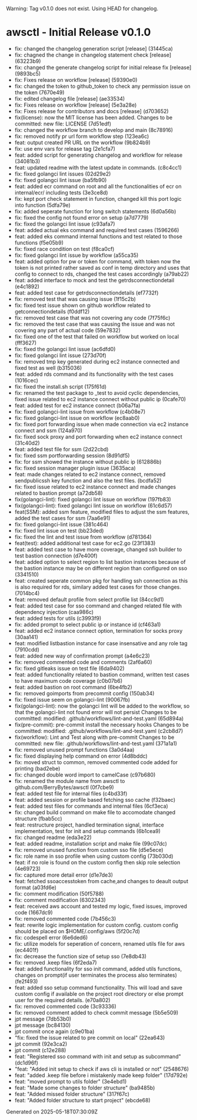 Warning: Tag v0.1.0 does not exist. Using HEAD for changelog.

# awsctl - Initial Release v0.1.0

- fix: changed the changelog generation script [release] (31445ca)
- fix: chagned the change in changelog statement check [release] (63223b9)
- fix: changed the generate changelog script for initial release fix [release] (9893bc5)
- fix: Fixes release on workflow [release] (59390e0)
- fix: changed the token to github_token to check any permission issue on the token (7670e49)
- fix: edited changelog file [release] (ae33534)
- fix: Fixes release on workflow [release] (5e3a28e)
- fix: Fixes release for contributors and docs [release] (d703652)
- fix(license): now the MIT license has been added. Changes to be committed: new file: LICENSE (7d51edf)
- fix: changed the workflow branch to develop and main (8c78916)
- fix: removed notify pr url form workflow step (123ea6c)
- feat: output created PR URL on the workflow (9b824b9)
- fix: use env vars for release tag (2e1cfa7)
- feat: added script for generating changelog and workflow for release (34081b3)
- feat: updated readme with the latest update in commands. (c8c4cc1)
- fix: fixed golangci lint issues (02d29e2)
- fix: fixed golangci lint issue (ba5fb90)
- feat: added ecr command on root and all the functionalities of ecr on internal/ecr/ including tests (3e3ce8d)
- fix: kept port check statement in function, changed kill this port logic into function (5dfa79e)
- fix: added seperate function for long switch statements (6d0a56b)
- fix: fixed the config not found error on setup (a7d7779)
- fix: fixed the golangci lint issue (c93afa7)
- feat: added actual eks command and required test cases (1596266)
- feat: added eks command internal functions and test related to those functions (f5e05b9)
- fix: fixed race condition on test (f8ca0cf)
- fix: fixed golangci lint issue by workflow (a55ca35)
- feat: added option for pw or token for command, with token now the token is not printed rather saved as conf in temp directory and uses that config to connect to rds, changed the test cases accordingly (a79ab22)
- feat: added interface to mock and test the getrdsconnectiondetail (e4c1892)
- feat: added test case for getrdsconnectiondetails (ef7732f)
- fix: removed test that was causing issue (1f15c2b)
- fix: fixed test issue shown on github workflow related to getconnectiondetails (f0ddf12)
- fix: removed test case that was not covering any code (7f75f6c)
- fix: removed the test case that was causing the issue and was not covering any part of actual code (59e7832)
- fix: fixed one of the test that failed on workflow but worked on local (fff3627)
- fix: fixed the golangci lint issue (ac6dfd0)
- fix: fixed golangci lint issue (273d70f)
- fix: removed tmp key generated during ec2 instance connected and fixed test as well (b315036)
- feat: added rds command and its functionality with the test cases (1016cec)
- fix: fixed the install.sh script (175f61d)
- fix: renamed the test package to \_test to avoid cyclic dependencies, fixed issue related to ec2 instance connect without public ip (0cafe70)
- feat: added test for ec2 instance connect (b06a7fa)
- fix: fixed golangci-lint issue from workflow (c4b08e7)
- fix: fixed golangci-lint issue on workflow (ec8aab0)
- fix: fixed port forwarding issue when made connection via ec2 instance connect and ssm (124a970)
- fix: fixed sock proxy and port forwarding when ec2 instance connect (31c40d2)
- feat: added test file for ssm (2d22cbd)
- fix: fixed ssm portforwarding session (8d91df5)
- fix: for ssm showed the instance without public ip (612886b)
- fix: fixed session manager plugin issue (3635aca)
- feat: made changes related to ec2 instance connect, removed sendpublicssh key function and also the test files. (bcdfa52)
- fix: fixed issue related to ec2 instance connect and made changes related to bastion prompt (a72db58)
- fix(golangci-lint): fixed golangci lint issue on workflow (197fb83)
- fix(golangci-lint): fixed golangci lint issue on workflow (61c6d57)
- feat(SSM): added ssm feature, modified files to adjust the ssm features, added the test cases for ssm (7aa6e91)
- fix: fixed golangci-lint issue (381c464)
- fix: fixed lint issue on test (bb23ded)
- fix: fixed the lint and test issue from workflow (d781364)
- feat(test): added additional test case for ec2.go (23f1383)
- feat: added test case to have more coverage, changed ssh builder to test bastion connection (d7e400f)
- feat: added option to select region to list bastion instances because of the bastion instance may be on different region than configured on sso (3341510)
- feat: created seperate common pkg for handling ssh connection as this is also required for rds, similary added test cases for those changes. (7014bc4)
- feat: removed default profile from select profile list (84cc9d1)
- feat: added test case for sso command and changed related file with dependency injection (caa986c)
- feat: added tests for utils (c3993f9)
- fix: added prompt to select public ip or instance id (cf463a1)
- feat: added ec2 instance connect option, termination for socks proxy (30aa141)
- feat: modified listbastion instance for case insensative and any role tag (7910cdd)
- feat: added new way of confirmation prompt (a4e6c23)
- fix: removed commented code and comments (2af6a60)
- fix: fixed gitleaks issue on test file (6da9402)
- feat: added functionality related to bastion command, written test cases to have maximum code coverage (c0b07b6)
- feat: added bastion on root command (6be4fb2)
- fix: removed goimports from precommit config (150ab34)
- fix: fixed issue seem on golangci-lint (90067fb)
- fix(golangci-lint): now the golangci lint will be added to the workflow, so that the golangci-lint not found error will not persist Changes to be committed: modified: .github/workflows/lint-and-test.yaml (65d894a)
- fix(pre-commit): pre-commit install the necessary hooks Changes to be committed: modified: .github/workflows/lint-and-test.yaml (c2cb8d7)
- fix(workflow): Lint and Test along with pre-commit Changes to be committed: new file: .github/workflows/lint-and-test.yaml (371a1a1)
- fix: removed unused prompt functions (3a0d4aa)
- fix: fixed displaying help command on error (4d8bddc)
- fix: moved struct to common, removed commented code added for printing (bad2ebe)
- fix: changed double word import to camelCase (c97b680)
- fix: renamed the module name from awsctl to github.com/BerryBytes/awsctl (0f7cbe9)
- feat: added test file for internal files (c4bd33f)
- feat: added session or profile based fetching sso cache (f32baec)
- feat: added test files for commands and internal files (6cf3eca)
- fix: changed build command on make file to accomodate changed structure (fbab5cc)
- feat: restructure project, handled termination signal, interface implementation, test for init and setup commands (6b1cea9)
- fix: changed readme (eda3e22)
- feat: added readme, installation script and make file (99c07dc)
- fix: removed unused function from custom sso file (d5e5ece)
- fix: role name in sso profile when using custom config (73b030d)
- feat: if no role is found on the custom config then skip role selection (4e69723)
- fix: captured more detail error (d1e7de3)
- feat: fetched ssoaccesstoken from cache,and changes to deault output format (a03fd6e)
- fix: comment modification (50f5788)
- fix: comment modification (6302343)
- feat: received aws account and tested my logic, fixed issues, improved code (1667dc9)
- fix: removed commented code (7b456c3)
- feat: rewrite logic implementation for custom config. custom config should be placed on $HOME/.config/aws (5f20c7d)
- fix: codespell error (6e6ded6)
- fix: utilize models for seperation of concern, renamed utils file for aws (ec4401f)
- fix: decrease the function size of setup sso (7e8db43)
- fix: removed .keep files (6f2eda7)
- feat: added functionality for sso init command, added utils functions, changes on prompt(if user terminates the process also terminates) (fe2f493)
- feat: added sso setup command functionality. This will load and save custom config if available on the project root directory or else prompt user for the required details. (e70a802)
- fix: removed commented code (3c93336)
- fix: removed comment added to check commit message (5b5e509)
- jpt message (7db53b0)
- jpt message (bc84130)
- jpt commit once again (c9e01ba)
- "fix: fixed the issue related to pre commit on local" (22ea643)
- jpt commit (92e3ca2)
- jpt commit (c12e288)
- feat: "Registered sso command with init and setup as subcommand" (dc1d96f)
- "feat: "Added init setup to check if aws cli is installed or not" (2548676)
- feat: "added .keep file before i mistakenly made keep folder" (17d792e)
- feat: "moved prompt to utils folder" (3e4ebd1)
- feat: "Made some changes to folder structure" (ba9485b)
- feat: "Added missed folder structure" (317f67c)
- feat: "Added folder structure to start project" (ebcde68)

Generated on 2025-05-18T07:30:09Z
